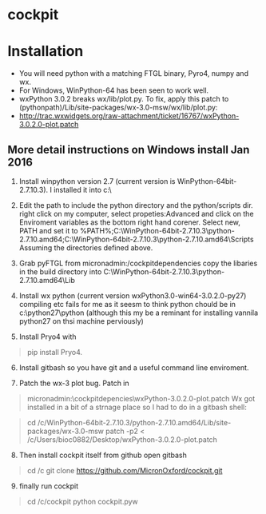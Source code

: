 cockpit
=======


Installation
============
* You will need python with a matching FTGL binary, Pyro4, numpy and wx.
* For Windows, WinPython-64 has been seen to work well.
* wxPython 3.0.2 breaks wx/lib/plot.py. To fix, apply this patch to (pythonpath)/Lib/site-packages/wx-3.0-msw/wx/lib/plot.py:
 * http://trac.wxwidgets.org/raw-attachment/ticket/16767/wxPython-3.0.2.0-plot.patch



More detail instructions on Windows install Jan 2016
-------------------------------------------------

1. Install winpython version 2.7 (current version is
WinPython-64bit-2.7.10.3). I installed it into c:\

2.  Edit the path to include the python directory and the python/scripts
dir. right click on my computer, select propeties:Advanced and click
on the Enviroment variables as the bottom right hand corener. Select
new, PATH and set it to
%PATH%;C:\WinPython-64bit-2.7.10.3\python-2.7.10.amd64;C:\WinPython-64bit-2.7.10.3\python-2.7.10.amd64\Scripts
Assuming the directories defined above.


3. Grab pyFTGL from micronadmin:/cockpitdependencies
copy the libaries in the build directory into
C:\WinPython-64bit-2.7.10.3\python-2.7.10.amd64\Lib


4. Install wx python (current version wxPython3.0-win64-3.0.2.0-py27)
compiling etc fails for me as it seesm to think python chould be in
c:\python27\python (although this my be a reminant for installing
vannila python27 on thsi machine perviously)

5. Install Pryo4 with
> pip install Pryo4.

6. Install gitbash so you have git and a useful command line  enviroment.

7. Patch the wx-3 plot bug. Patch in
> micronadmin:\cockpitdepencies\wxPython-3.0.2.0-plot.patch
Wx got installed in a bit of a strnage place so I had to do in a gitbash shell: 

> cd /c/WinPython-64bit-2.7.10.3/python-2.7.10.amd64/Lib/site-packages/wx-3.0-msw
> patch -p2 < /c/Users/bioc0882/Desktop/wxPython-3.0.2.0-plot.patch

8. Then install cockpit itself from github
open gitbash
> cd /c
> git clone https://github.com/MicronOxford/cockpit.git

9. finally run cockpit

> cd /c/cockpit
> python cockpit.pyw

